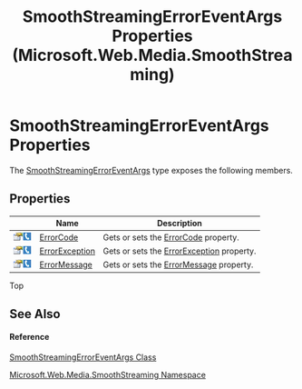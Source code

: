 ﻿---
title: SmoothStreamingErrorEventArgs Properties (Microsoft.Web.Media.SmoothStreaming)
TOCTitle: SmoothStreamingErrorEventArgs Properties
ms:assetid: Properties.T:Microsoft.Web.Media.SmoothStreaming.SmoothStreamingErrorEventArgs
ms:mtpsurl: https://msdn.microsoft.com/en-us/library/microsoft.web.media.smoothstreaming.smoothstreamingerroreventargs_properties(v=VS.90)
ms:contentKeyID: 23961278
ms.date: 05/02/2012
mtps_version: v=VS.90
---

# SmoothStreamingErrorEventArgs Properties

The [SmoothStreamingErrorEventArgs](smoothstreamingerroreventargs-class-microsoft-web-media-smoothstreaming_1.md) type exposes the following members.

## Properties

<table>
<thead>
<tr class="header">
<th> </th>
<th>Name</th>
<th>Description</th>
</tr>
</thead>
<tbody>
<tr class="odd">
<td><img src="images/Dd565996.pubproperty(en-us,VS.90).gif" title="Public property" alt="Public property" /><img src="images/Ff728271.slMobile(en-us,VS.90).gif" title="Supported by Silverlight for Windows Phone" alt="Supported by Silverlight for Windows Phone" /></td>
<td><a href="smoothstreamingerroreventargs-errorcode-property-microsoft-web-media-smoothstreaming_1.md">ErrorCode</a></td>
<td>Gets or sets the <a href="smoothstreamingerroreventargs-errorcode-property-microsoft-web-media-smoothstreaming_1.md">ErrorCode</a> property.</td>
</tr>
<tr class="even">
<td><img src="images/Dd565996.pubproperty(en-us,VS.90).gif" title="Public property" alt="Public property" /><img src="images/Ff728271.slMobile(en-us,VS.90).gif" title="Supported by Silverlight for Windows Phone" alt="Supported by Silverlight for Windows Phone" /></td>
<td><a href="smoothstreamingerroreventargs-errorexception-property-microsoft-web-media-smoothstreaming_1.md">ErrorException</a></td>
<td>Gets or sets the <a href="smoothstreamingerroreventargs-errorexception-property-microsoft-web-media-smoothstreaming_1.md">ErrorException</a> property.</td>
</tr>
<tr class="odd">
<td><img src="images/Dd565996.pubproperty(en-us,VS.90).gif" title="Public property" alt="Public property" /><img src="images/Ff728271.slMobile(en-us,VS.90).gif" title="Supported by Silverlight for Windows Phone" alt="Supported by Silverlight for Windows Phone" /></td>
<td><a href="smoothstreamingerroreventargs-errormessage-property-microsoft-web-media-smoothstreaming_1.md">ErrorMessage</a></td>
<td>Gets or sets the <a href="smoothstreamingerroreventargs-errormessage-property-microsoft-web-media-smoothstreaming_1.md">ErrorMessage</a> property.</td>
</tr>
</tbody>
</table>


Top

## See Also

#### Reference

[SmoothStreamingErrorEventArgs Class](smoothstreamingerroreventargs-class-microsoft-web-media-smoothstreaming_1.md)

[Microsoft.Web.Media.SmoothStreaming Namespace](microsoft-web-media-smoothstreaming-namespace_1.md)

